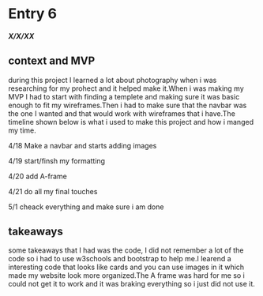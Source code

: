 # Entry 6
##### X/X/XX

## context and MVP

during this project I learned a lot about photography when i was researching for my prohect and it helped make it.When i was making my MVP I had to start with finding a templete and making sure it was basic enough to fit my wireframes.Then i had to make sure that the navbar was the one I wanted and that would work with wireframes that i have.The timeline shown below is what i used to make this project and how i manged my time.

4/18 Make a navbar and starts adding images

4/19 start/finsh my formatting

4/20 add A-frame

4/21 do all my final touches

5/1 cheack everything and make sure i am done

## takeaways
some takeaways that I had was the code, I did not remember a lot of the code so i had to use w3schools and bootstrap to help me.I learend a interesting code that looks like cards and you can use images in it which made my website look more organized.The A frame was hard for me so i could not get it to work and it was braking everything so i just did not use it.



